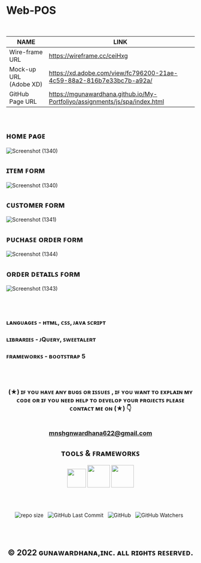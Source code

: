 # Web-POS

<br>

| NAME | LINK |
| ------ | ------ |
| Wire-frame URL | https://wireframe.cc/ceiHxg |
| Mock-up URL (Adobe XD) | https://xd.adobe.com/view/fc796200-21ae-4c59-88a2-816b7e33bc7b-a92a/ |
| GitHub Page URL | https://mgunawardhana.github.io/My-Portfoliyo/assignments/js/spa/index.html |

</div>

<br>

## ʜᴏᴍᴇ ᴘᴀɢᴇ

![Screenshot (1340)](https://user-images.githubusercontent.com/100486080/194364669-6f741d4b-ba0d-446c-b0a7-7efb62f6568a.jpg)

## ɪᴛᴇᴍ ꜰᴏʀᴍ   

![Screenshot (1340)](https://user-images.githubusercontent.com/100486080/195764786-33c17f60-fd37-4fa3-a1bb-ace51f43c13c.png)

## ᴄᴜꜱᴛᴏᴍᴇʀ ꜰᴏʀᴍ

![Screenshot (1341)](https://user-images.githubusercontent.com/100486080/195764806-a1d26e60-8de0-4d9d-b985-d5fbe41dd4d4.png)

## ᴘᴜᴄʜᴀꜱᴇ ᴏʀᴅᴇʀ ꜰᴏʀᴍ

![Screenshot (1344)](https://user-images.githubusercontent.com/100486080/195764812-3650860e-9e98-46fa-806e-7e61e3af3e2a.png)

## ᴏʀᴅᴇʀ ᴅᴇᴛᴀɪʟꜱ ꜰᴏʀᴍ

![Screenshot (1343)](https://user-images.githubusercontent.com/100486080/195764816-2d3222be-2b68-4cea-b2f0-931981eb4a71.png)


<br><br>

<div align="left">

### ʟᴀɴɢᴜᴀɢᴇꜱ - ʜᴛᴍʟ, ᴄꜱꜱ, ᴊᴀᴠᴀ ꜱᴄʀɪᴘᴛ

### ʟɪʙʀᴀʀɪᴇꜱ - ᴊQᴜᴇʀʏ, ꜱᴡᴇᴇᴛᴀʟᴇʀᴛ

### ꜰʀᴀᴍᴇᴡᴏʀᴋꜱ - ʙᴏᴏᴛꜱᴛʀᴀᴘ 5

</div>

<br>
<br>
<div align="center">

### (★) ɪꜰ ʏᴏᴜ ʜᴀᴠᴇ ᴀɴʏ ʙᴜɢꜱ ᴏʀ ɪꜱꜱᴜᴇꜱ , ɪꜰ ʏᴏᴜ ᴡᴀɴᴛ ᴛᴏ ᴇxᴘʟᴀɪɴ ᴍʏ ᴄᴏᴅᴇ ᴏʀ ɪꜰ ʏᴏᴜ ɴᴇᴇᴅ ʜᴇʟᴘ ᴛᴏ ᴅᴇᴠᴇʟᴏᴘ ʏᴏᴜʀ ᴘʀᴏᴊᴇᴄᴛꜱ ᴘʟᴇᴀꜱᴇ ᴄᴏɴᴛᴀᴄᴛ ᴍᴇ ᴏɴ (★) 👇<br> <br> <br> mnshgnwardhana622@gmail.com

</div>

<div align="center">

## ᴛᴏᴏʟꜱ & ꜰʀᴀᴍᴇᴡᴏʀᴋꜱ

</div>


<div align="center">

<img src ="https://user-images.githubusercontent.com/100486080/194366650-ba2286fe-6dd7-471e-af09-3878d0d2cb7a.png" width = "50" hight ="100">
<img src="https://user-images.githubusercontent.com/100486080/194372733-ce18f77f-1afc-483a-8218-a4404af6f745.png" width = "60" hight ="110">
<img src="https://user-images.githubusercontent.com/100486080/195769568-bb7c5b0b-3dfd-4188-b46f-c5cb9b010c69.png" width = "60" hight ="110">

</div>

<br><br>
<div align="center">

![repo size](https://img.shields.io/github/repo-size/mGunawardhana/Web-POS?style=for-the-badge) &nbsp;
![GitHub Last Commit](https://img.shields.io/github/last-commit/mGunawardhana/Web-POS?style=for-the-badge) &nbsp;
![GitHub](https://img.shields.io/github/license/mGunawardhana/Web-POS?style=for-the-badge) &nbsp;
![GitHub Watchers](https://img.shields.io/github/watchers/mGunawardhana/Web-POS?style=for-the-badge) &nbsp;

</div>

<br><br>

<div align="center">

## © 2022 ɢᴜɴᴀᴡᴀʀᴅʜᴀɴᴀ,ɪɴᴄ. ᴀʟʟ ʀɪɢʜᴛꜱ ʀᴇꜱᴇʀᴠᴇᴅ.

</div>
